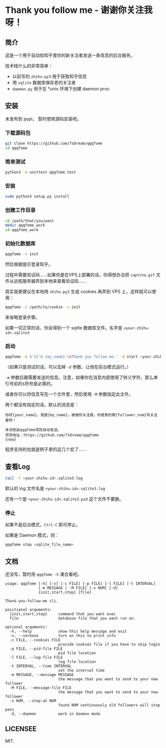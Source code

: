 # Thank you follow me - 谢谢你关注我呀！

## 简介

这是一个用于自动给知乎里你的新关注者发送一条信息的后台服务。

技术栈什么的非常简单：

- 以前写的 `zhihu-py3` 用于获取知乎信息
- 用 `sqlite` 数据库保存老的关注者
- `daemon.py` 用于在 *unix 环境下创建 daemon proc

## 安装

未发布到 pypi， 暂时使用源码安装吧。

### 下载源码包

```bash
git clone https://github.com/7sDream/qqqfome
cd qqqfome
```

### 简单测试

```bash
python3 -m unittest qqqfome.test
```

### 安装

```bash
sudo python3 setup.py install
```

### 创建工作目录

```bash
cd /path/that/you/want
mkdir qqqfome_work
cd qqqfome_work
```

### 初始化数据库

```bash
qqqfome -v init
```

然后根据提示登录知乎。

过程中需要验证码……如果你是在VPS上部署的话，你得想办法把 `captcha.gif` 文件从远程服务器弄到本地来查看验证码…… 

其实我更建议在本地用 `zhihu-py3` 生成 cookies 再弄到 VPS 上，这样就可以使用：

```bash
qqqfome -c /path/to/cookie -v init
```

来省略登录步骤。

如果一切正常的话，你会得到一个 sqlite 数据库文件。名字是 `<your-zhihu-id>.sqlite3`

### 启动

```bash
qqqfome -m $'I\'m {my_name}:\nThank you follow me.' -d start <your-zhihu-id>.sqlite3
```

（如果只是测试的话，可以去掉 `-d` 参数，让他在前台模式运行。）

`-m` 参数后跟需要发送的信息。注意，如果你在消息内部使用了转义字符，那么单引号前的`$`符号是必需的。

或者你可以将信息写在一个文件里，然后使用 `-M` 参数指定此文件。

两个都没有指定的话，默认的消息是：

```text
你好{your_name}，我是{my_name}，谢谢你关注我，你是我的第{follower_num}号关注者哟！

本消息由qqqfome项目自动发送。
项目地址：https://github.com/7sDream/qqqfome
{now}
```

程序支持的也就是例子里的这几个宏了……

## 查看Log

```bash
tail -f <your-zhihu-id>.sqlite3.log
```

默认的 log 文件名是 `<your-zhihu-id>.sqlite3.log`

还有一个是 `<your-zhihu-id>.sqlite3.pid` 这个文件不要删。

### 停止

如果不是后台模式，`Ctrl-C` 即可停止。

如果是 Daemon 模式，则：

```bash
qqqfome stop <sqlite_file_name>
```

## 文档

还没写，暂时用 `qqqfome -h` 凑合看吧。

```text
usage: qqqfome [-h] [-v] [-c FILE] [-p FILE] [-l FILE] [-t INTERVAL]
               [-m MESSAGE | -M FILE] [-s NUM] [-d]
               {init,start,stop} [file]

Thank-you-follow-me cli.

positional arguments:
  {init,start,stop}     command that you want exec
  file                  database file that you want run on.

optional arguments:
  -h, --help            show this help message and exit
  -v, --verbose         turn on this to print info
  -c FILE, --cookies FILE
                        provide cookies file if you have to skip login
  -p FILE, --pid-file FILE
                        pid file location
  -l FILE, --log-file FILE
                        log file location
  -t INTERVAL, --time INTERVAL
                        set the interval time
  -m MESSAGE, --message MESSAGE
                        the message that you want to send to your new follower
  -M FILE, --message-file FILE
                        the message that you want to send to your new follower
  -s NUM, --stop-at NUM
                        found NUM continuously old followers will stop pass
  -d, --daemon          work in daemon mode
```

## LICENSEE

MIT.
